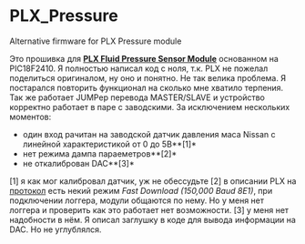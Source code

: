 # PLX_Pressure
Alternative firmware for PLX Pressure module

Это прошивка для [**PLX Fluid Pressure Sensor Module**](http://plxdevices.com/product_info.php?id=SEMOSMFP) основанном на PIC18F2410.
Я полностью написал код с ноля, т.к. PLX не пожелал поделиться оригиналом, ну оно и понятно. Не так велика проблема. Я постарался повторить функционал на сколько мне хватило терпения. Так же работает JUMPер перевода MASTER/SLAVE и устройство корректно работает в паре с заводскими. За исключением нескольких моментов:
* один вход рачитан на заводской датчик давления маса Nissan с линейной характеристикой от 0 до 5В**[1]*
* нет режима дампа параеметров**[2]*
* не откалиброван DAC**[3]*

[1] я как мог калибровал датчик, уж не обессудьте
[2] в описании PLX на [протокол](http://www.plxdevices.com/AppNotes/PLXApp018.pdf) есть некий режим *Fast Download (150,000 Baud 8E1)*, при подключении логгера, модули общаются по нему. Но у меня нет логгера и проверить как это работает нет возможности.
[3] у меня нет надобности в нём. Я описал заглушку в коде для вывода информации на DAC. Но не углублялся.
